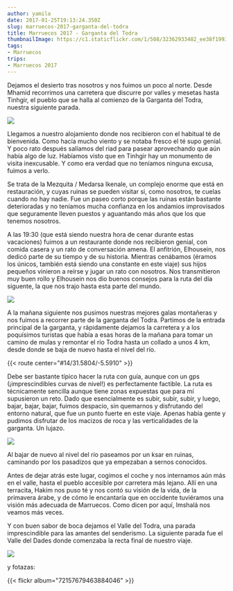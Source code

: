 ```yaml
---
author: yamila
date: 2017-01-25T19:13:24.350Z
slug: marruecos-2017-garganta-del-todra
title: Marruecos 2017 - Garganta del Todra
thumbnailImage: https://c1.staticflickr.com/1/508/32362933482_ee38f1993c_c.jpg
tags:
- Marruecos
trips:
- Marruecos 2017
---
```


Dejamos el desierto tras nosotros y nos fuimos un poco al norte. Desde Mhamid recorrimos una carretera que discurre por valles y mesetas hasta Tinhgir, el pueblo que se halla al comienzo de la Garganta del Todra, nuestra siguiente parada.

<img src="https://c1.staticflickr.com/1/508/32362933482_ee38f1993c_c.jpg" />

Llegamos a nuestro alojamiento donde nos recibieron con el habitual té de bienvenida. Como hacía mucho viento y se notaba fresco el té supo genial. Y poco rato después salíamos del riad para pasear aprovechando que aún había algo de luz. Habíamos visto que en Tinhgir hay un monumento de visita inexcusable. Y como era verdad que no teníamos ninguna excusa, fuimos a verlo.

Se trata de la Mezquita / Medarsa Ikenale, un complejo enorme que está en restauración, y cuyas ruinas se pueden visitar si, como nosotros, te cuelas cuando no hay nadie. Fue un paseo corto porque las ruinas están bastante deterioradas y no teníamos mucha confianza en los andamios improvisados que seguramente lleven puestos y aguantando más años que los que tenemos nosotros.

A las 19:30 (que está siendo nuestra hora de cenar durante estas vacaciones) fuimos a un restaurante donde nos recibieron genial, con comida casera y un rato de conversación amena. El anfitrión, Elhousein, nos dedicó parte de su tiempo y de su historia. Mientras cenábamos (éramos los únicos, también está siendo una constante en este viaje) sus hijos pequeños vinieron a reírse y jugar un rato con nosotros. Nos transmitieron muy buen rollo y Elhousein nos dio buenos consejos para la ruta del día siguente, la que nos trajo hasta esta parte del mundo.

<img src="https://c1.staticflickr.com/1/655/32362932832_b02f181694_c.jpg" />

A la mañana siguiente nos pusimos nuestras mejores galas montañeras y nos fuimos a recorrer parte de la garganta del Todra. Partimos de la entrada principal de la garganta, y rápidamente dejamos la carretera y a los poquísimos turistas que había a esas horas de la mañana para tomar un camino de mulas y remontar el río Todra hasta un collado a unos 4 km, desde donde se baja de nuevo hasta el nivel del río.

{{< route center="#14/31.5804/-5.5910" >}}

Debe ser bastante típico hacer la ruta con guía, aunque con un gps (¡imprescindibles curvas de nivel!) es perfectamente factible. La ruta es técnicamente sencilla aunque tiene zonas expuestas que para mí supusieron un reto. Dado que esencialmente es subir, subir, subir, y luego, bajar, bajar, bajar, fuimos despacio, sin quemarnos y disfrutando del entorno natural, que fue un punto fuerte en este viaje. Apenas había gente y pudimos disfrutar de los macizos de roca y las verticalidades de la garganta. Un lujazo.

<img src="https://c1.staticflickr.com/1/495/32515256025_7020e711d0_c.jpg" />

Al bajar de nuevo al nivel del río paseamos por un ksar en ruinas, caminando por los pasadizos que ya empezaban a sernos conocidos.

Antes de dejar atrás este lugar, cogimos el coche y nos internamos aún más en el valle, hasta el pueblo accesible por carretera más lejano. Allí en una terracita, Hakim nos puso té  y nos contó su visión de la vida, de la primavera árabe, y de cómo le encantaría que en occidente tuviéramos una visión más adecuada de Marruecos. Como dicen por aquí, Imshalá nos veamos más veces.

Y con buen sabor de boca dejamos el Valle del Todra, una parada imprescindible para las amantes del senderismo. La siguiente parada fue el Valle del Dades donde comenzaba la recta final de nuestro viaje.

<img src="https://c1.staticflickr.com/1/384/32136307460_d00f18a473_c.jpg" />

y fotazas:

{{< flickr album="72157679463884046" >}}
